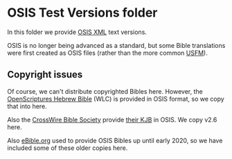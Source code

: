# OSIS Test Versions folder

In this folder we provide [OSIS XML](https://crosswire.org/osis/) text versions.

OSIS is no longer being advanced as a standard,
but some Bible translations were first created as OSIS files
(rather than the more common [USFM](https://ubsicap.github.io/usfm/)).

## Copyright issues

Of course, we can't distribute copyrighted Bibles here.
However, the [OpenScriptures Hebrew Bible](https://github.com/openscriptures/morphhb) (WLC)
is provided in OSIS format, so we copy that into here.

Also the [CrossWire Bible Society](https://crosswire.org/)
provide [their KJB](https://wiki.crosswire.org/User:Dmsmith) in OSIS.
We copy v2.6 here.

Also [eBible.org](https://ebible.org/) used to provide
OSIS Bibles up until early 2020,
so we have included some of these older copies here.

